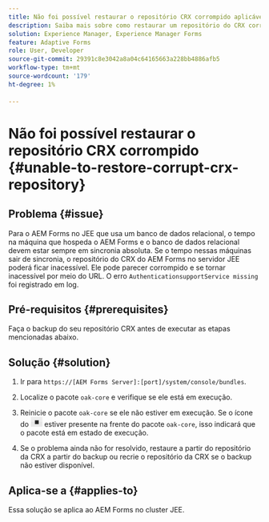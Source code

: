 ```yaml
---
title: Não foi possível restaurar o repositório CRX corrompido aplicável ao servidor de cluster JEE
description: Saiba mais sobre como restaurar um repositório do CRX corrompido.
solution: Experience Manager, Experience Manager Forms
feature: Adaptive Forms
role: User, Developer
source-git-commit: 29391c8e3042a8a04c64165663a228bb4886afb5
workflow-type: tm+mt
source-wordcount: '179'
ht-degree: 1%

---
```


# Não foi possível restaurar o repositório CRX corrompido {#unable-to-restore-corrupt-crx-repository}

## Problema {#issue}

Para o AEM Forms no JEE que usa um banco de dados relacional, o tempo na máquina que hospeda o AEM Forms e o banco de dados relacional devem estar sempre em sincronia absoluta. Se o tempo nessas máquinas sair de sincronia, o repositório do CRX do AEM Forms no servidor JEE poderá ficar inacessível. Ele pode parecer corrompido e se tornar inacessível por meio do URL. O erro `AuthenticationsupportService missing` foi registrado em log.

## Pré-requisitos {#prerequisites}

Faça o backup do seu repositório CRX antes de executar as etapas mencionadas abaixo.

## Solução {#solution}

1. Ir para `https://[AEM Forms Server]:[port]/system/console/bundles`.

1. Localize o pacote `oak-core` e verifique se ele está em execução.

1. Reinicie o pacote `oak-core` se ele não estiver em execução. Se o ícone do ![Botão Pausar](/help/forms/using/assets/stop.png) estiver presente na frente do pacote `oak-core`, isso indicará que o pacote está em estado de execução.

1. Se o problema ainda não for resolvido, restaure a partir do repositório da CRX a partir do backup ou recrie o repositório da CRX se o backup não estiver disponível.


## Aplica-se a {#applies-to}

Essa solução se aplica ao AEM Forms no cluster JEE.
